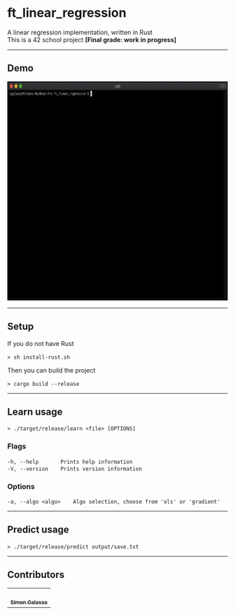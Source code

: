 # ft_linear_regression
A linear regression implementation, written in Rust<br/>
This is a 42 school project <strong>[Final grade: work in progress]</strong>

---
## Demo
<img src="demo.gif" height="500"/>

---
## Setup
If you do not have Rust
```
> sh install-rust.sh
```
Then you can build the project
```
> cargo build --release
```

---
## Learn usage
```
> ./target/release/learn <file> [OPTIONS]
```
### Flags
```
-h, --help       Prints help information
-V, --version    Prints version information
```
### Options
```
-a, --algo <algo>    Algo selection, choose from 'ols' or 'gradient'
```

---
## Predict usage
```
> ./target/release/predict output/save.txt
```

---
## Contributors
<table>
  <tr>
    <td align="center"><a href="https://github.com/sgalasso42"><img src="https://avatars2.githubusercontent.com/u/38636967?v=4" width="100px;" alt=""/><br /><sub><b>Simon Galasso</b></sub></a><br />
  </tr>
</table>
